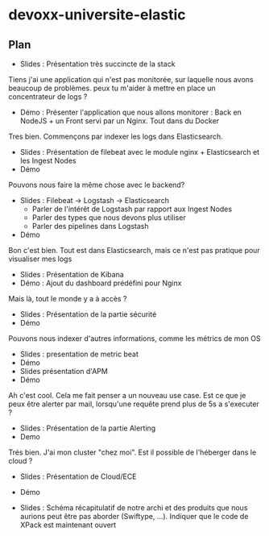 # devoxx-universite-elastic

## Plan

- Slides : Présentation très succincte de la stack

Tiens j'ai une application qui n'est pas monitorée, sur laquelle nous avons beaucoup de problèmes. peux tu m'aider à mettre en place un concentrateur de logs ?
- Démo : Présenter l'application que nous allons monitorer : Back en NodeJS + un Front servi par un Nginx. Tout dans du Docker

Tres bien. Commençons par indexer les logs dans Elasticsearch. 
- Slides : Présentation de filebeat avec le module nginx + Elasticsearch et les Ingest Nodes
- Démo 

Pouvons nous faire la même chose avec le backend?
- Slides : Filebeat -> Logstash -> Elasticsearch 
     - Parler de l'intérêt de Logstash par rapport aux Ingest Nodes
     - Parler des types que nous devons plus utiliser
     - Parler des pipelines dans Logstash
- Démo 

Bon c'est bien. Tout est dans Elasticsearch, mais ce n'est pas pratique pour visualiser mes logs
- Slides : Présentation de Kibana
- Démo : Ajout du dashboard prédéfini pour Nginx

Mais là, tout le monde y a à accès ?
- Slides : Présentation de la partie sécurité
- Démo

Pouvons nous indexer d'autres informations, comme les métrics de mon OS
- Slides : presentation de metric beat
- Démo
- Slides présentation d'APM
- Démo

Ah c'est cool. Cela me fait penser a un nouveau use case. Est ce que je peux être alerter par mail, lorsqu'une requête prend plus de 5s a s'executer ?
- Slides : Présentation de la partie Alerting
- Demo

Trés bien. J'ai mon cluster "chez moi". Est il possible de l'héberger dans le cloud ?
- Slides : Présentation de Cloud/ECE 
- Démo

- Slides : Schéma récapitulatif de notre archi  et des produits que nous aurions peut être pas aborder (Swiftype, ...). Indiquer que le code de XPack est maintenant ouvert
